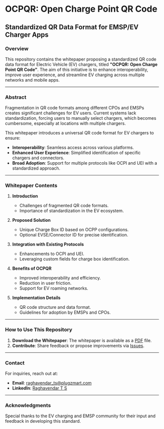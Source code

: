 
# OCPQR: Open Charge Point QR Code

## Standardized QR Data Format for EMSP/EV Charger Apps

### **Overview**
This repository contains the whitepaper proposing a standardized QR code data format for Electric Vehicle (EV) chargers, titled **"OCPQR: Open Charge Point QR Code"**. The aim of this initiative is to enhance interoperability, improve user experience, and streamline EV charging across multiple networks and mobile apps.

---

### **Abstract**
Fragmentation in QR code formats among different CPOs and EMSPs creates significant challenges for EV users. Current systems lack standardization, forcing users to manually select chargers, which becomes cumbersome, especially at locations with multiple chargers. 

This whitepaper introduces a universal QR code format for EV chargers to ensure:
- **Interoperability**: Seamless access across various platforms.
- **Enhanced User Experience**: Simplified identification of specific chargers and connectors.
- **Broad Adoption**: Support for multiple protocols like OCPI and UEI with a standardized approach.

---

### **Whitepaper Contents**
1. **Introduction**
   - Challenges of fragmented QR code formats.
   - Importance of standardization in the EV ecosystem.

2. **Proposed Solution**
   - Unique Charge Box ID based on OCPP configurations.
   - Optional EVSE/Connector ID for precise identification.
   
3. **Integration with Existing Protocols**
   - Enhancements to OCPI and UEI.
   - Leveraging custom fields for charge box identification.

4. **Benefits of OCPQR**
   - Improved interoperability and efficiency.
   - Reduction in user friction.
   - Support for EV roaming networks.

5. **Implementation Details**
   - QR code structure and data format.
   - Guidelines for adoption by EMSPs and CPOs.

---

### **How to Use This Repository**
1. **Download the Whitepaper**: The whitepaper is available as a [PDF](whitepaper.pdf) file.
2. **Contribute**: Share feedback or propose improvements via [Issues](https://github.com/<username>/<repository-name>/issues).

---


### **Contact**
For inquiries, reach out at:
- **Email**: raghavendar_ts@plugzmart.com
- **LinkedIn**: [Raghavendar T S](https://www.linkedin.com/in/raghavendar-ts/)

---

### **Acknowledgments**
Special thanks to the EV charging and EMSP community for their input and feedback in developing this standard.

